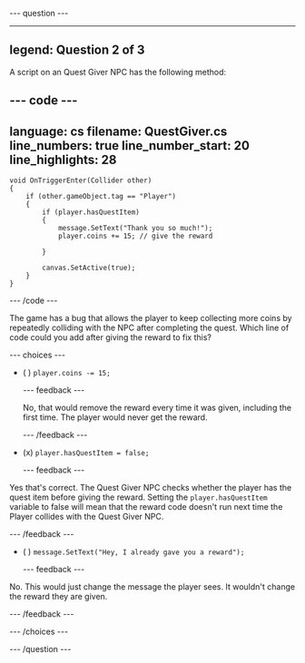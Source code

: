 
--- question ---

---
legend: Question 2 of 3
---

A script on an Quest Giver NPC has the following method:

--- code ---
---
language: cs
filename: QuestGiver.cs
line_numbers: true
line_number_start: 20
line_highlights: 28
---
    void OnTriggerEnter(Collider other)
    {
        if (other.gameObject.tag == "Player")
        {
            if (player.hasQuestItem)
            {
                message.SetText("Thank you so much!");
                player.coins += 15; // give the reward

            }

            canvas.SetActive(true);
        }
    }
--- /code ---

The game has a bug that allows the player to keep collecting more coins by repeatedly colliding with the NPC after completing the quest. Which line of code could you add after giving the reward to fix this?

--- choices ---

- ( ) `player.coins -= 15;`

  --- feedback ---

  No, that would remove the reward every time it was given, including the first time. The player would never get the reward.

  --- /feedback ---

- (x) `player.hasQuestItem = false;`

  --- feedback ---

Yes that's correct. The Quest Giver NPC checks whether the player has the quest item before giving the reward. Setting the `player.hasQuestItem` variable to false will mean that the reward code doesn't run next time the Player collides with the Quest Giver NPC. 

  --- /feedback ---

- ( ) `message.SetText("Hey, I already gave you a reward");`

  --- feedback ---

No. This would just change the message the player sees. It wouldn't change the reward they are given. 

  --- /feedback ---

--- /choices ---

--- /question ---

